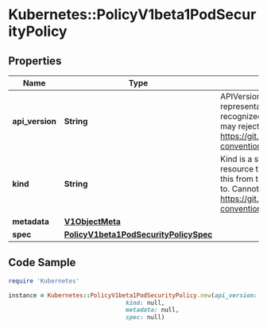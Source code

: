 # Kubernetes::PolicyV1beta1PodSecurityPolicy

## Properties

Name | Type | Description | Notes
------------ | ------------- | ------------- | -------------
**api_version** | **String** | APIVersion defines the versioned schema of this representation of an object. Servers should convert recognized schemas to the latest internal value, and may reject unrecognized values. More info: https://git.k8s.io/community/contributors/devel/api-conventions.md#resources | [optional] 
**kind** | **String** | Kind is a string value representing the REST resource this object represents. Servers may infer this from the endpoint the client submits requests to. Cannot be updated. In CamelCase. More info: https://git.k8s.io/community/contributors/devel/api-conventions.md#types-kinds | [optional] 
**metadata** | [**V1ObjectMeta**](V1ObjectMeta.md) |  | [optional] 
**spec** | [**PolicyV1beta1PodSecurityPolicySpec**](PolicyV1beta1PodSecurityPolicySpec.md) |  | [optional] 

## Code Sample

```ruby
require 'Kubernetes'

instance = Kubernetes::PolicyV1beta1PodSecurityPolicy.new(api_version: null,
                                 kind: null,
                                 metadata: null,
                                 spec: null)
```


